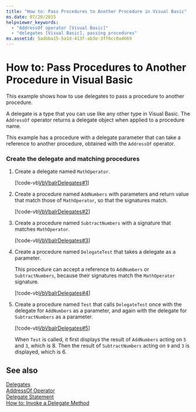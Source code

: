 ```yaml
---
title: "How to: Pass Procedures to Another Procedure in Visual Basic"
ms.date: 07/20/2015
helpviewer_keywords: 
  - "AddressOf operator [Visual Basic]"
  - "delegates [Visual Basic], passing procedures"
ms.assetid: 5adbba15-5a1d-413f-ab3e-3ff6cc0a4669
---
```

# How to: Pass Procedures to Another Procedure in Visual Basic
This example shows how to use delegates to pass a procedure to another procedure.  
  
 A delegate is a type that you can use like any other type in Visual Basic. The `AddressOf` operator returns a delegate object when applied to a procedure name.  
  
 This example has a procedure with a delegate parameter that can take a reference to another procedure, obtained with the `AddressOf` operator.  
  
### Create the delegate and matching procedures  
  
1.  Create a delegate named `MathOperator`.  
  
     [!code-vb[VbVbalrDelegates#1](../../../../visual-basic/language-reference/operators/codesnippet/VisualBasic/how-to-pass-procedures-to-another-procedure_1.vb)]  
  
2.  Create a procedure named `AddNumbers` with parameters and return value that match those of `MathOperator`, so that the signatures match.  
  
     [!code-vb[VbVbalrDelegates#2](../../../../visual-basic/language-reference/operators/codesnippet/VisualBasic/how-to-pass-procedures-to-another-procedure_2.vb)]  
  
3.  Create a procedure named `SubtractNumbers` with a signature that matches `MathOperator`.  
  
     [!code-vb[VbVbalrDelegates#3](../../../../visual-basic/language-reference/operators/codesnippet/VisualBasic/how-to-pass-procedures-to-another-procedure_3.vb)]  
  
4.  Create a procedure named `DelegateTest` that takes a delegate as a parameter.  
  
     This procedure can accept a reference to `AddNumbers` or `SubtractNumbers`, because their signatures match the `MathOperator` signature.  
  
     [!code-vb[VbVbalrDelegates#4](../../../../visual-basic/language-reference/operators/codesnippet/VisualBasic/how-to-pass-procedures-to-another-procedure_4.vb)]  
  
5.  Create a procedure named `Test` that calls `DelegateTest` once with the delegate for `AddNumbers` as a parameter, and again with the delegate for `SubtractNumbers` as a parameter.  
  
     [!code-vb[VbVbalrDelegates#5](../../../../visual-basic/language-reference/operators/codesnippet/VisualBasic/how-to-pass-procedures-to-another-procedure_5.vb)]  
  
     When `Test` is called, it first displays the result of `AddNumbers` acting on `5` and `3`, which is 8. Then the result of `SubtractNumbers` acting on `9` and `3` is displayed, which is 6.  
  
## See also
 [Delegates](../../../../visual-basic/programming-guide/language-features/delegates/index.md)  
 [AddressOf Operator](../../../../visual-basic/language-reference/operators/addressof-operator.md)  
 [Delegate Statement](../../../../visual-basic/language-reference/statements/delegate-statement.md)  
 [How to: Invoke a Delegate Method](../../../../visual-basic/programming-guide/language-features/delegates/how-to-invoke-a-delegate-method.md)
